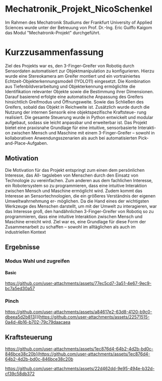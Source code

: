 # Mechatronik_Projekt_NicoSchenkel

Im Rahmen des Mechatronik Studiums der Frankfurt University of Applied Sciences wurde unter der Betreuung von Prof. Dr.-Ing. Eric Guiffo Kaigom das Modul "Mechatronik-Projekt" durchgeführt.

# Kurzzusammenfassung
Ziel des Projekts war es, den 3-Finger-Greifer von Robotiq durch Sensordaten automatisiert zur
Objektmanipulation zu konfigurieren. Hierzu wurde eine Stereokamera am Greifer montiert und
ein vortrainiertes Echtzeit-Objekterkennungsmodell (!YOLO11) eingesetzt. Die Kombination
aus Tiefenbildverarbeitung und Objekterkennung ermöglichte die Identifikation relevanter
Objekte sowie die Bestimmung ihrer Dimensionen. Darauf basierend erfolgte eine automatische
Anpassung des Greifers hinsichtlich Greifmodus und Öffnungsweite. Sowie das Schließen des
Greifers, sobald das Objekt in Reichweite ist.
Zusätzlich wurde durch die Nutzung der internen Sensorik eine objektspezifische Kraftsteue-
rung realisiert. Die gesamte Steuerung wurde in Python entwickelt und modular aufgebaut,
sodass sie leicht anpassbar und erweiterbar ist.
Das Projekt bietet eine praxisnahe Grundlage für eine intuitive, sensorbasierte Interakti-
on zwischen Mensch und Maschine mit einem 3-Finger-Greifer – sowohl in kollaborativen
Anwendungsszenarien als auch bei automatisierten Pick-and-Place-Aufgaben.

## Motivation
Die Motivation für das Projekt entspringt zum einen dem persönlichen Interesse, das All-
tagsleben von Menschen durch den Einsatz von Technologie zu vereinfachen. Zum anderen
aus dem fachlichen Interesse, ein Robotersystem so zu programmieren, dass eine intuitive
Interaktion zwischen Mensch und Maschine ermöglicht wird. Zudem kommt das Interesse
an Sensortechnologien, die ein größeres Verständnis der eigenen Umweltwahrnehmung er-
möglichen. Da die Hand eines der wichtigsten Werkzeuge des Menschen darstellt, um mit
der Umwelt zu interagieren, war das Interesse groß, den handähnlichen 3-Finger-Greifer von
Robotiq so zu programmieren, dass eine intuitive Interaktion zwischen Mensch und Maschine
erreicht wird. Ziel war es, eine Grundlage für diese Form der Zusammenarbeit zu schaffen –
sowohl im alltäglichen als auch im industriellen Kontext

## Ergebnisse
### Modus Wahl und zugreifen
 #### Basic
https://github.com/user-attachments/assets/77ec5cd7-3a51-4e67-9ec9-bc7a5ed30a57


### Pinch
https://github.com/user-attachments/assets/a84617e2-63d8-4120-b9c0-dbeea5d2b813)](https://github.com/user-attachments/assets/22571515-0a4d-4b16-b702-79c79daacaea

## Kraftsteuerung
https://github.com/user-attachments/assets/1ec876d4-64b2-4d2b-bd0c-846bce38c20b](https://github.com/user-attachments/assets/1ec876d4-64b2-4d2b-bd0c-846bce38c20b


https://github.com/user-attachments/assets/22d462dd-9e95-494e-b32d-cf39c58db372



